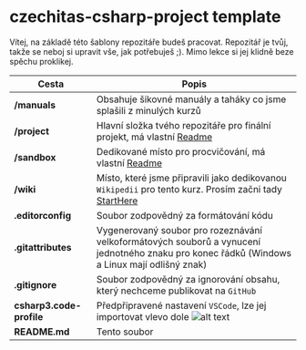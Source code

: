 # czechitas-csharp-project template

Vítej, na základě této šablony repozitáře budeš pracovat. Repozitář je tvůj, takže se neboj si upravit vše, jak potřebuješ ;). Mimo lekce si jej klidně beze spěchu proklikej.

| Cesta                    | Popis                                                                                      |
| -----------------------  | ------------------------------------------------------------------                         |
| **/manuals**             | Obsahuje šikovné manuály a taháky co jsme splašili z minulých kurzů                        |
| **/project**             | Hlavní složka tvého repozitáře pro finální projekt, má vlastní [Readme](project/Readme.md) |
| **/sandbox**             | Dedikované místo pro procvičování, má vlastní [Readme](sandbox/Readme.md)                  |
| **/wiki**                | Místo, které jsme připravili jako dedikovanou `Wikipedii` pro tento kurz. Prosím začni tady [StartHere](wiki/00%20StartHere.md) |
| **.editorconfig**        | Soubor zodpovědný za formátování kódu                                                      |
| **.gitattributes**       | Vygenerovaný soubor pro rozeznávání velkoformátových souborů a vynucení jednotného znaku pro konec řádků (Windows a Linux mají odlišný znak) |
| **.gitignore**           | Soubor zodpovědný za ignorování obsahu, který nechceme publikovat na `GitHub`              |
| **csharp3.code-profile** | Předpřipravené nastavení `VSCode`, lze jej importovat vlevo dole ![alt text](image.png)    |
| **README.md**            | Tento soubor                                                                               |

